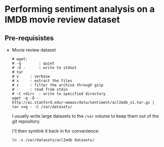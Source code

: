 # Performing sentiment analysis on a IMDB movie review dataset

## Pre-requisistes

* Movie review dataset

	```shell
	# wget:
	# -q	    : quiet
	# -O -	    : write to stdout
	# tar
	# v	    : verbose
	# x	    : extract the files
	# z	    : filter the archive through gzip
	# -	    : read from stdin
	# -C <dir>  : write to specified directory
	wget -q -O - http://ai.stanford.edu/~amaas/data/sentiment/aclImdb_v1.tar.gz | tar vxg - -C /var/datasets/
	```

	I usually write large datasets to the ```/var``` volume to keep them out of the git repository.
	
	I'll then symlink it back in for convenience:
	
	```shell
	ln -s /var/datasets/aclImdb datasets/
	```


